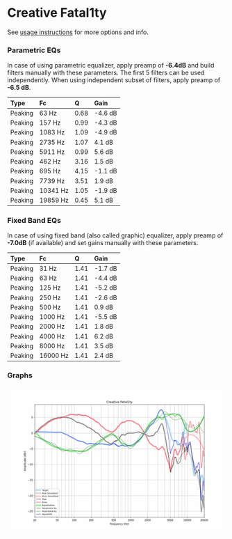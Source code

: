# Creative Fatal1ty
See [usage instructions](https://github.com/jaakkopasanen/AutoEq#usage) for more options and info.

### Parametric EQs
In case of using parametric equalizer, apply preamp of **-6.4dB** and build filters manually
with these parameters. The first 5 filters can be used independently.
When using independent subset of filters, apply preamp of **-6.5 dB**.

| Type    | Fc       |    Q | Gain    |
|:--------|:---------|:-----|:--------|
| Peaking | 63 Hz    | 0.68 | -4.6 dB |
| Peaking | 157 Hz   | 0.99 | -4.3 dB |
| Peaking | 1083 Hz  | 1.09 | -4.9 dB |
| Peaking | 2735 Hz  | 1.07 | 4.1 dB  |
| Peaking | 5911 Hz  | 0.99 | 5.6 dB  |
| Peaking | 462 Hz   | 3.16 | 1.5 dB  |
| Peaking | 695 Hz   | 4.15 | -1.1 dB |
| Peaking | 7739 Hz  | 3.51 | 1.9 dB  |
| Peaking | 10341 Hz | 1.05 | -1.9 dB |
| Peaking | 19859 Hz | 0.45 | 5.1 dB  |

### Fixed Band EQs
In case of using fixed band (also called graphic) equalizer, apply preamp of **-7.0dB**
(if available) and set gains manually with these parameters.

| Type    | Fc       |    Q | Gain    |
|:--------|:---------|:-----|:--------|
| Peaking | 31 Hz    | 1.41 | -1.7 dB |
| Peaking | 63 Hz    | 1.41 | -4.4 dB |
| Peaking | 125 Hz   | 1.41 | -5.2 dB |
| Peaking | 250 Hz   | 1.41 | -2.6 dB |
| Peaking | 500 Hz   | 1.41 | 0.9 dB  |
| Peaking | 1000 Hz  | 1.41 | -5.5 dB |
| Peaking | 2000 Hz  | 1.41 | 1.8 dB  |
| Peaking | 4000 Hz  | 1.41 | 6.2 dB  |
| Peaking | 8000 Hz  | 1.41 | 3.5 dB  |
| Peaking | 16000 Hz | 1.41 | 2.4 dB  |

### Graphs
![](./Creative%20Fatal1ty.png)